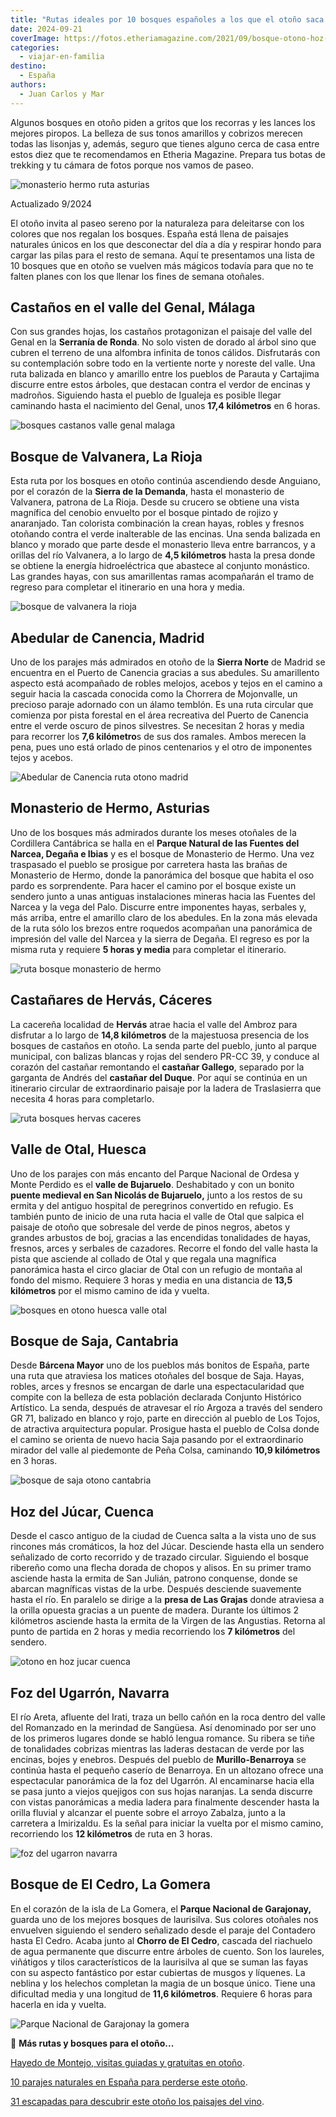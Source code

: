 ```yaml
---
title: "Rutas ideales por 10 bosques españoles a los que el otoño saca su mejor cara"
date: 2024-09-21
coverImage: https://fotos.etheriamagazine.com/2021/09/bosque-otono-hoz-jucar.jpg
categories: 
  - viajar-en-familia
destino: 
  - España
authors: 
  - Juan Carlos y Mar
---
```


Algunos bosques en otoño piden a gritos que los recorras y les lances los mejores 
piropos. La belleza de sus tonos amarillos y cobrizos merecen todas las lisonjas y, 
además, seguro que tienes alguno cerca de casa entre estos diez que te recomendamos en 
Etheria Magazine. Prepara tus botas de trekking y tu cámara de fotos porque nos vamos de 
paseo. 

![monasterio hermo ruta asturias](https://fotos.etheriamagazine.com/2021/09/bosque-monasterio-hermo-asturias.jpg "Las rutas en otoño, como la del Monasterio de Hermo, son pura fantasía.")

Actualizado 9/2024 

El otoño invita al paseo sereno por la naturaleza para deleitarse con los colores que 
nos regalan los bosques. España está llena de paisajes naturales únicos en los que 
desconectar del día a día y respirar hondo para cargar las pilas para el resto de 
semana. Aquí te presentamos una lista de 10 bosques que en otoño se vuelven más mágicos 
todavía para que no te falten planes con los que llenar los fines de semana otoñales. 

## Castaños en el valle del Genal, Málaga

Con sus grandes hojas, los castaños protagonizan el paisaje del valle del Genal en la 
**Serranía de Ronda**. No solo visten de dorado al árbol sino que cubren el terreno de 
una alfombra infinita de tonos cálidos. Disfrutarás con su contemplación sobre todo en 
la vertiente norte y noreste del valle. Una ruta balizada en blanco y amarillo entre los 
pueblos de Parauta y Cartajima discurre entre estos árboles, que destacan contra el 
verdor de encinas y madroños. Siguiendo hasta el pueblo de Igualeja es posible llegar 
caminando hasta el nacimiento del Genal, unos **17,4 kilómetros** en 6 horas. 

![bosques castanos valle genal malaga](https://fotos.etheriamagazine.com/2021/09/castanares-valle-genal-malaga.jpg "Bosques de castaños valle del Genal, Málaga")

## Bosque de Valvanera, La Rioja

Esta ruta por los bosques en otoño continúa ascendiendo desde Anguiano, por el corazón 
de la **Sierra de la Demanda**, hasta el monasterio de Valvanera, patrona de La Rioja. 
Desde su crucero se obtiene una vista magnífica del cenobio envuelto por el bosque 
pintado de rojizo y anaranjado. Tan colorista combinación la crean hayas, robles y 
fresnos otoñando contra el verde inalterable de las encinas. Una senda balizada en 
blanco y morado que parte desde el monasterio lleva entre barrancos, y a orillas del río 
Valvanera, a lo largo de **4,5 kilómetros** hasta la presa donde se obtiene la energía 
hidroeléctrica que abastece al conjunto monástico. Las grandes hayas, con sus 
amarillentas ramas acompañarán el tramo de regreso para completar el itinerario en una 
hora y media. 

![bosque de valvanera la rioja](https://fotos.etheriamagazine.com/2021/09/bosque-valvanera-la-rioja.jpg "Contrastes en el bosque de Valvanera, en La Rioja.")

## Abedular de Canencia, Madrid

Uno de los parajes más admirados en otoño de la **Sierra Norte** de Madrid se encuentra 
en el Puerto de Canencia gracias a sus abedules. Su amarillento aspecto está acompañado 
de robles melojos, acebos y tejos en el camino a seguir hacia la cascada conocida como 
la Chorrera de Mojonvalle, un precioso paraje adornado con un álamo temblón. Es una ruta 
circular que comienza por pista forestal en el área recreativa del Puerto de Canencia 
entre el verde oscuro de pinos silvestres. Se necesitan 2 horas y media para recorrer 
los **7,6 kilómetro**s de sus dos ramales. Ambos merecen la pena, pues uno está orlado 
de pinos centenarios y el otro de imponentes tejos y acebos. 

![Abedular de Canencia ruta otono madrid](https://fotos.etheriamagazine.com/2021/09/abedular-de-canencia-madrid.jpg "Abedular de Canencia, en la Sierra Norte de Madrid.")

## Monasterio de Hermo, Asturias

Uno de los bosques más admirados durante los meses otoñales de la Cordillera Cantábrica 
se halla en el **Parque Natural de las Fuentes del Narcea, Degaña e Ibias** y es el 
bosque de Monasterio de Hermo. Una vez traspasado el pueblo se prosigue por carretera 
hasta las brañas de Monasterio de Hermo, donde la panorámica del bosque que habita el 
oso pardo es sorprendente. Para hacer el camino por el bosque existe un sendero junto a 
unas antiguas instalaciones mineras hacia las Fuentes del Narcea y la vega del Palo. 
Discurre entre imponentes hayas, serbales y, más arriba, entre el amarillo claro de los 
abedules. En la zona más elevada de la ruta sólo los brezos entre roquedos acompañan una 
panorámica de impresión del valle del Narcea y la sierra de Degaña. El regreso es por la 
misma ruta y requiere **5 horas y media** para completar el itinerario. 

![ruta bosque monasterio de hermo](https://fotos.etheriamagazine.com/2021/09/monasterio-hermo-asturias.jpg "Bosque de Monasterio de Hermo, en Asturias.")

## Castañares de Hervás, Cáceres

La cacereña localidad de **Hervás** atrae hacia el valle del Ambroz para disfrutar a lo 
largo de **14,8 kilómetros** de la majestuosa presencia de los bosques de castaños en 
otoño. La senda parte del pueblo, junto al parque municipal, con balizas blancas y rojas 
del sendero PR-CC 39, y conduce al corazón del castañar remontando el **castañar 
Gallego**, separado por la garganta de Andrés del **castañar del Duque**. Por aquí se 
continúa en un itinerario circular de extraordinario paisaje por la ladera de 
Traslasierra que necesita 4 horas para completarlo. 

![ruta bosques hervas caceres](https://fotos.etheriamagazine.com/2021/09/castanares-hervas-caceres.jpg "Castañares de Hervás, en Cáceres.")

## Valle de Otal, Huesca

Uno de los parajes con más encanto del Parque Nacional de Ordesa y Monte Perdido es el 
**valle de Bujaruelo**. Deshabitado y con un bonito **puente medieval en San Nicolás de 
Bujaruelo,** junto a los restos de su ermita y del antiguo hospital de peregrinos 
convertido en refugio. Es también punto de inicio de una ruta hacia el valle de Otal que 
salpica el paisaje de otoño que sobresale del verde de pinos negros, abetos y grandes 
arbustos de boj, gracias a las encendidas tonalidades de hayas, fresnos, arces y 
serbales de cazadores. Recorre el fondo del valle hasta la pista que asciende al collado 
de Otal y que regala una magnífica panorámica hasta el circo glaciar de Otal con un 
refugio de montaña al fondo del mismo. Requiere 3 horas y media en una distancia de 
**13,5 kilómetros** por el mismo camino de ida y vuelta. 

![bosques en otono huesca valle otal](https://fotos.etheriamagazine.com/2021/09/valle-ara-otal-huesca.jpg "Bosques en el valle de Otal, Huesca.")

## Bosque de Saja, Cantabria

Desde **Bárcena Mayor** uno de los pueblos más bonitos de España, parte una ruta que 
atraviesa los matices otoñales del bosque de Saja. Hayas, robles, arces y fresnos se 
encargan de darle una espectacularidad que compite con la belleza de esta población 
declarada Conjunto Histórico Artístico. La senda, después de atravesar el río Argoza a 
través del sendero GR 71, balizado en blanco y rojo, parte en dirección al pueblo de Los 
Tojos, de atractiva arquitectura popular. Prosigue hasta el pueblo de Colsa donde el 
camino se orienta de nuevo hacia Saja pasando por el extraordinario mirador del valle al 
piedemonte de Peña Colsa, caminando **10,9 kilómetros** en 3 horas. 

![bosque de saja otono cantabria](https://fotos.etheriamagazine.com/2021/09/bosque-de-saja-cantabria.jpg "Bosque de Saja, en Cantabria.")

## Hoz del Júcar, Cuenca

Desde el casco antiguo de la ciudad de Cuenca salta a la vista uno de sus rincones más 
cromáticos, la hoz del Júcar. Desciende hasta ella un sendero señalizado de corto 
recorrido y de trazado circular. Siguiendo el bosque ribereño como una flecha dorada de 
chopos y alisos. En su primer tramo asciende hasta la ermita de San Julián, patrono 
conquense, donde se abarcan magníficas vistas de la urbe. Después desciende suavemente 
hasta el río. En paralelo se dirige a la **presa de Las Grajas** donde atraviesa a la 
orilla opuesta gracias a un puente de madera. Durante los últimos 2 kilómetros asciende 
hasta la ermita de la Virgen de las Angustias. Retorna al punto de partida en 2 horas y 
media recorriendo los **7 kilómetros** del sendero. 

![otono en hoz jucar cuenca](https://fotos.etheriamagazine.com/2021/09/bosque-otono-hoz-jucar.jpg "Reflejos en la hoz del Júcar, Cuenca.")

## Foz del Ugarrón, Navarra

El río Areta, afluente del Irati, traza un bello cañón en la roca dentro del valle del 
Romanzado en la merindad de Sangüesa. Así denominado por ser uno de los primeros lugares 
donde se habló lengua romance. Su ribera se tiñe de tonalidades cobrizas mientras las 
laderas destacan de verde por las encinas, bojes y enebros. Después del pueblo de 
**Murillo-Benarroya** se continúa hasta el pequeño caserío de Benarroya. En un altozano 
ofrece una espectacular panorámica de la foz del Ugarrón. Al encaminarse hacia ella se 
pasa junto a viejos quejigos con sus hojas naranjas. La senda discurre con vistas 
panorámicas a media ladera para finalmente descender hasta la orilla fluvial y alcanzar 
el puente sobre el arroyo Zabalza, junto a la carretera a Imirizaldu. Es la señal para 
iniciar la vuelta por el mismo camino, recorriendo los **12 kilómetros** de ruta en 3 
horas. 

![foz del ugarron navarra](https://fotos.etheriamagazine.com/2021/09/navarra-rio-areta-foz-ugarron-sierra-leyre.jpg "El otoño también saca su mejor cara al Foz del Ugarrón, Navarra.")

## Bosque de El Cedro, La Gomera

En el corazón de la isla de La Gomera, el **Parque Nacional de Garajonay,** guarda uno 
de los mejores bosques de laurisilva. Sus colores otoñales nos envuelven siguiendo el 
sendero señalizado desde el paraje del Contadero hasta El Cedro. Acaba junto al **Chorro 
de El Cedro**, cascada del riachuelo de agua permanente que discurre entre árboles de 
cuento. Son los laureles, viñátigos y tilos característicos de la laurisilva al que se 
suman las fayas con su aspecto fantástico por estar cubiertas de musgos y líquenes. La 
neblina y los helechos completan la magia de un bosque único. Tiene una dificultad media 
y una longitud de **11,6 kilómetros**. Requiere 6 horas para hacerla en ida y vuelta. 

![Parque Nacional de Garajonay la gomera](https://fotos.etheriamagazine.com/2021/09/parque-garajonay-laurisilva.jpg "Parque Nacional de Garajonay, en La Gomera.")

📌 **Más rutas y bosques para el otoño...** 

[Hayedo de Montejo, visitas guiadas y gratuitas en 
otoño](https://etheriamagazine.com/2021/01/15/hayedo-de-montejo-madrid-como-reservar-y-llegar/). 

[10 parajes naturales en España para perderse este 
otoño](https://etheriamagazine.com/2020/09/22/10-parajes-naturales-en-espana-para-viajar-otono/). 

[31 escapadas para descubrir este otoño los paisajes del 
vino](https://etheriamagazine.com/2020/09/07/31-escapadas-po-los-paisajes-del-vino/).
